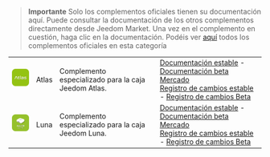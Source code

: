 
>**Importante**
>Solo los complementos oficiales tienen su documentación aquí. Puede consultar la documentación de los otros complementos directamente desde Jeedom Market. Una vez en el complemento en cuestión, haga clic en la documentación.
>Podéis ver [aquí](https://market.jeedom.com/index.php?v=d&p=market&type=plugin&categorie=home+automation+protocol) todos los complementos oficiales en esta categoría


| | | | |
|--- | --- | --- | ---|
|<img src="atlas/atlas_icon.png" class="pluginLogo" width="100" />|Atlas|Complemento especializado para la caja Jeedom Atlas.|[Documentación estable](atlas/index.md) - [Documentación beta](atlas/beta/index.md)<br/>[Mercado](https://market.jeedom.com/index.php?v=d&p=market_display&id=4195)<br/>[Registro de cambios estable](atlas/changelog.md) - [Registro de cambios Beta](atlas/beta/changelog.md)|
|<img src="luna/luna_icon.png" class="pluginLogo" width="100" />|Luna|Complemento especializado para la caja Jeedom Luna.|[Documentación estable](luna/index.md) - [Documentación beta](luna/beta/index.md)<br/>[Mercado](https://market.jeedom.com/index.php?v=d&p=market_display&id=4346)<br/>[Registro de cambios estable](luna/changelog.md) - [Registro de cambios Beta](luna/beta/changelog.md)|
